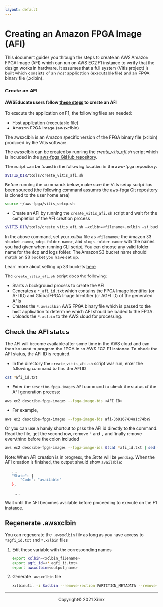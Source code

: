 ```yaml
---
layout: default
--- 
```


# Creating an Amazon FPGA Image (AFI)

This document guides you through the steps to create an AWS Amazon FPGA Image (AFI) which can run on AWS EC2 F1 instance to verify that the design works in hardware. It assumes that a full system (Vitis project) is built which consists of an *host* application (executable file) and an FPGA binary file (.xclbin).

### Create an AFI

#### AWSEducate users follow [these steps](Creating_AFI_AWSEducate.md) to create an AFI


To execute the application on F1, the following files are needed:

- Host application (executable file)
- Amazon FPGA Image (awsxclbin)

The awsxclbin is an Amazon specific version of the FPGA binary file (xclbin) produced by the Vitis software.

The awsxclbin can be created by running the *create\_vitis\_afi.sh* script which is included in the [aws-fpga GitHub repository](https://github.com/aws/aws-fpga).

The script can be found in the following location in the aws-fpga repository:

```sh
$VITIS_DIR/tools/create_vitis_afi.sh
```

Before running the commands below, make sure the Vitis setup script has been sourced (the following command assumes the aws-fpga Git repository is cloned to the user home area)

```sh
source ~/aws-fpga/vitis_setup.sh
```

* Create an AFI by running the `create_vitis_afi.sh` script and wait for the completion of the AFI creation process

```sh
$VITIS_DIR/tools/create_vitis_afi.sh –xclbin=<filename>.xclbin –s3_bucket=<bucket-name> -s3_dcp_key=<dcp-folder-name> -s3_logs_key=<logs-folder-name>
```
In the above command, set your *xclbin* file as `<filename>`; the Amazon S3 `<bucket-name>`, `<dcp-folder-name>`, and `<logs-folder-name>` with the names you had given when running CLI script.  You can choose any valid folder name for the dcp and logs folder. The Amazon S3 bucket name should match an S3 bucket you have set up.

Learn more about setting up S3 buckets [here](https://github.com/aws/aws-fpga/blob/master/Vitis/docs/Setup_AWS_CLI_and_S3_Bucket.md)  

The `create_vitis_afi.sh` script does the following:

- Starts a background process to create the AFI
- Generates a `*_afi_id.txt` which contains the FPGA Image Identifier (or AFI ID) and Global FPGA Image Identifier (or AGFI ID) of the generated AFIs
- Creates the `*.awsxclbin` AWS FPGA binary file which is passed to the host application to determine which AFI should be loaded to the FPGA.
- Uploads the `*.xclbin` to the AWS cloud for processing.

## Check the AFI status

The AFI will become available after some time in the AWS cloud and can then be used to program the FPGA in an AWS EC2 F1 instance. To check the AFI status, the AFI ID is required.

* In the directory the `create_vitis_afi.sh` script was run, enter the following command to find the AFI ID  

```sh
cat *afi_id.txt
```

* Enter the `describe-fpga-images` API command to check the status of the AFI generation process:

```sh
aws ec2 describe-fpga-images --fpga-image-ids <AFI_ID>
```

* For example,

```sh
aws ec2 describe-fpga-images --fpga-image-ids afi-0b9167434a1c74ba9
```

Or you can use a handy shortcut to pass the AFI id directly to the command. Read the file, get the second row, remove `"` and `,` and finally remove everything before the colon included

```sh
aws ec2 describe-fpga-images --fpga-image-ids $(cat *afi_id.txt | sed -n '2p' | tr -d '",' | sed 's/.*://')
```

Note: When AFI creation is in progress, the *State* will be `pending`. When the AFI creation is finished, the output should show `available`:

```sh
   ...
   "State": {
       "Code": "available"
   },

    ...
```

Wait until the AFI becomes available before proceeding to execute on the F1 instance.

## Regenerate .awsxclbin

You can regenerate the `.awsxclbin` file as long as you have access to `*agfi_id.txt` and `*.xclbin` files

1. Edit these variable with the corresponding names
    
   ```sh
   export xclbin=<xclbin_filename>
   export agfi_id=<*_agfi_id.txt>
   export awsxclbin=<output_name>
   ```
    
1. Generate `.awsxclbin` file

   ```sh
   xclbinutil -i $xclbin --remove-section PARTITION_METADATA --remove-section SYSTEM_METADATA --replace-section BITSTREAM:RAW:${agfi_id} -o ${awsxclbin}.awsxclbin
   ```

---------------------------------------
<p align="center">Copyright&copy; 2021 Xilinx</p>